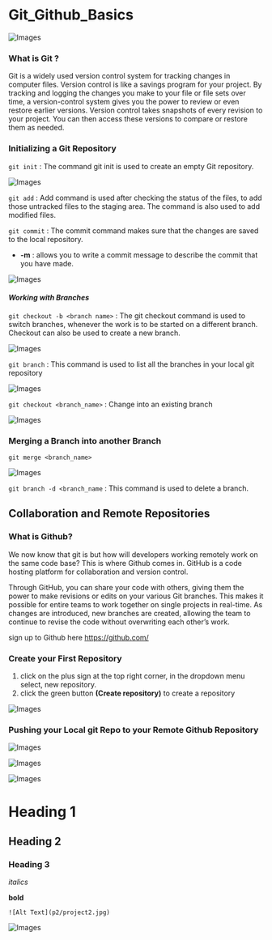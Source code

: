 # Git_Github_Basics

![Images](images/featured.jpg)


### What is Git ?

Git is a widely used version control system for tracking changes in computer files. Version control is like a savings program for your project. By tracking and logging the changes you make to your file or file sets over time, a version-control system gives you the power to review or even restore earlier versions. Version control takes snapshots of every revision to your project. You can then access these versions to compare or restore them as needed.


### **Initializing a Git Repository**


`git init` : The command git init is used to create an empty Git repository.

![Images](images/Screenshot_1.png)

`git add` : Add command is used after checking the status of the files, to add those untracked files to the staging area. The command is also used to add modified files. 

`git commit` : The commit command makes sure that the changes are saved to the local repository.
  - **-m** : allows you to write a commit message to describe the commit that you have made.


![Images](images/Screenshot_2.png)

#### *Working with Branches*

`git checkout -b <branch name>` : The git checkout command is used to switch branches, whenever the work is to be started on a different branch.
Checkout can also be used to create a new branch.


![Images](images/Screenshot_3.png)

`git branch` : This command is used to list all the branches in your local git repository


![Images](images/Screenshot_5.png)

`git checkout <branch_name>` : Change into an existing branch

![Images](images/Screenshot_6.png)

### **Merging a Branch into another Branch**

`git merge <branch_name>`

![Images](images/Screenshot_7.png)

`git branch -d <branch_name` : This command is used to delete a branch.

## **Collaboration and Remote Repositories**

### What is Github?

We now know that git is but how will developers working remotely work on the same code base? This is where Github comes in. GitHub is a code hosting platform for collaboration and version control.

Through GitHub, you can share your code with others, giving them the power to make revisions or edits on your various Git branches. This makes it possible for entire teams to work together on single projects in real-time. As changes are introduced, new branches are created, allowing the team to continue to revise the code without overwriting each other’s work. 

sign up to Github here https://github.com/

### Create your First Repository

  1. click on the plus sign at the top right corner, in the dropdown menu select, new repository.
  2. click the green button **(Create repository)** to create a repository

![Images](images/Screenshot_8.png)

### Pushing your Local git Repo to your Remote Github Repository

![Images](images/Screenshot_9.png)

![Images](images/Screenshot_10.png)

![Images](images/Screenshot_11.png)

# Heading 1
## Heading 2
### Heading 3

*italics*

**bold**


`![Alt Text](p2/project2.jpg)`

![Images](images/project2.jpg)















